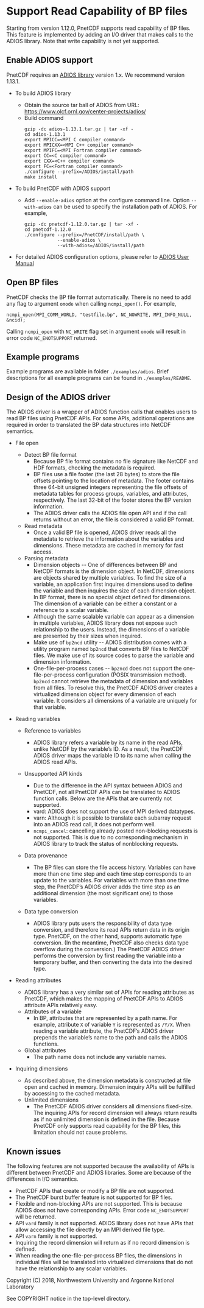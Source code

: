 # Support Read Capability of BP files

Starting from version 1.12.0, PnetCDF supports read capability of BP files. This feature is implemented by adding an I/O driver that makes calls to the ADIOS library. Note that write capability is not yet supported.

## Enable ADIOS support

PnetCDF requires an [ADIOS library](https://www.olcf.ornl.gov/center-projects/adios/) version 1.x. We recommend version 1.13.1.

* To build ADIOS library
  + Obtain the source tar ball of ADIOS from URL: https://www.olcf.ornl.gov/center-projects/adios/
  + Build command
    ```
    gzip -dc adios-1.13.1.tar.gz | tar -xf -
    cd adios-1.13.1
    export MPICC=<MPI C compiler command> 
    export MPICXX=<MPI C++ compiler command> 
    export MPIFC=<MPI Fortran compiler command> 
    export CC=<C compiler command> 
    export CXX=<C++ compiler command> 
    export FC=<Fortran compiler command> 
    ./configure --prefix=/ADIOS/install/path
    make install
    ```
* To build PnetCDF with ADIOS support
  + Add `--enable-adios` option at the configure command line. Option
    `--with-adios` can be used to specify the installation path of ADIOS.
    For example,
    ```
    gzip -dc pnetcdf-1.12.0.tar.gz | tar -xf -
    cd pnetcdf-1.12.0
    ./configure --prefix=/PnetCDF/install/path \
                --enable-adios \
                --with-adios=/ADIOS/install/path
    ```

* For detailed ADIOS configuration options, please refer to [ADIOS User Manual]( https://users.nccs.gov/~pnorbert/ADIOS-UsersManual-1.13.0.pdf)

## Open BP files

PnetCDF checks the BP file format automatically. There is no need to add any flag to argument `omode` when calling `ncmpi_open()`. For example,
```
ncmpi_open(MPI_COMM_WORLD, "testfile.bp", NC_NOWRITE, MPI_INFO_NULL, &ncid);
```
Calling `ncmpi_open` with `NC_WRITE` flag set in argument `omode` will result in error code `NC_ENOTSUPPORT` returned.

## Example programs

Example programs are available in folder `./examples/adios`. Brief descriptions for all example programs can be found in `./examples/README`.


## Design of the ADIOS driver

The ADIOS driver is a wrapper of ADIOS function calls that enables users to read BP files using PnetCDF APIs. For some APIs, additional operations are required in order to translated the BP data structures into NetCDF semantics.

* File open
  + Detect BP file format
    + Because BP file format contains no file signature like NetCDF and HDF formats, checking the metadata is required.
    + BP files use a file footer (the last 28 bytes) to store the file offsets pointing to the location of metadata. 
      The footer contains three 64-bit unsigned integers representing the file offsets of metadata tables for process groups, variables, and attributes, respectively. The last 32-bit of the footer stores the BP version information.
    + The ADIOS driver calls the ADIOS file open API and if the call returns without an error, the file is considered a valid BP format.
  + Read metadata
    + Once a valid BP file is opened, ADIOS driver reads all the metadata to retrieve the information about the variables and dimensions. These metadata are cached in memory for fast access.
  + Parsing metadata
    + Dimension objects -- One of differences between BP and NetCDF formats is the dimension object.
      In NetCDF, dimensions are objects shared by multiple variables. To find the size of a variable, an application first inquires dimensions used to define the variable and then inquires the size of each dimension object.
      In BP format, there is no special object defined for dimensions. The dimension of a variable can be either a constant or a reference to a scalar variable.
    + Although the same scalable variable can appear as a dimension in multiple variables, ADIOS library does not expose such relationship to the users. Instead, the dimensions of a variable are presented by their sizes when inquired.
    + Make use of `bp2ncd` utility -- ADIOS distribution comes with a utility program named `bp2ncd` that converts BP files to NetCDF files. We make use of its source codes to parse the variable and dimension information.
    + One-file-per-process cases -- `bp2ncd` does not support the one-file-per-process configuration (POSIX transmission method). `bp2ncd` cannot retrieve the metadata of dimension and variables from all files. To resolve this, the PnetCDF ADIOS driver creates a virtualized dimension object for every dimension of each variable. It considers all dimensions of a variable are uniquely for that variable.

* Reading variables
  + Reference to variables
    + ADIOS library refers a variable by its name in the read APIs, unlike NetCDF by the variable’s ID. As a result, the PnetCDF ADIOS driver maps the variable ID to its name when calling the ADIOS read APIs.
  + Unsupported API kinds
    + Due to the difference in the API syntax between ADIOS and PnetCDF, not all PnetCDF APIs can be translated to ADIOS function calls. Below are the APIs that are currently not supported.
    + vard: ADIOS does not support the use of MPI derived datatypes.
    + varn: Although it is possible to translate each subarray request into an ADIOS read call, it does not perform well. 
    + `ncmpi_cancel`: cancelling already posted non-blocking requests is not supported. This is due to no corresponding mechanism in ADIOS library to track the status of nonblocking requests.
  + Data provenance
    + The BP files can store the file access history. Variables can have more than one time step and each time step corresponds to an update to the variables. For variables with more than one time step, the PnetCDF’s ADIOS driver adds the time step as an additional dimension (the most significant one) to those variables.
    
  + Data type conversion
    + ADIOS library puts users the responsibility of data type conversion, and therefore its read APIs return data in its origin type. PnetCDF, on the other hand, supports automatic type conversion. (In the meantime, PnetCDF also checks data type overflow during the conversion.) The PnetCDF ADIOS driver performs the conversion by first reading the variable into a temporary buffer, and then converting the data into the desired type.

* Reading attributes
  + ADIOS library has a very similar set of APIs for reading attributes as PnetCDF, which makes the mapping of PnetCDF APIs to ADIOS attribute APIs relatively easy.
  + Attributes of a variable
    + In BP, attributes that are represented by a path name. For example, attribute `X` of variable `Y` is represented as `/Y/X`. When reading a variable attribute, the PnetCDF’s ADIOS driver prepends the variable’s name to the path and calls the ADIOS functions.
  + Global attributes
    + The path name does not include any variable names.

* Inquiring dimensions
  + As described above, the dimension metadata is constructed at file open and cached in memory. Dimension inquiry APIs will be fulfilled by accessing to the cached metadata.
  + Unlimited dimensions
    + The PnetCDF ADIOS driver considers all dimensions fixed-size. The inquiring APIs for record dimension will always return results as if no unlimited dimension is defined in the file. Because PnetCDF only supports read capability for the BP files, this limitation should not cause problems.


## Known issues

The following features are not supported because the availability of APIs is different between PnetCDF and ADIOS libraries. Some are because of the differences in I/O semantics.

* PnetCDF APIs that create or modify a BP file are not supported.
* The PnetCDF burst buffer feature is not supported for BP files.
* Flexible and non-blocking APIs are not supported. This
  is because ADIOS does not have corresponding APIs. Error code
  `NC_ENOTSUPPORT` will be returned.
* API `vard` family is not supported. ADIOS library does not have APIs that allow accessing the file directly by an MPI derived file type. 
* API `varn` family is not supported.
* Inquiring the record dimension will return as if no record dimension is defined.
* When reading the one-file-per-process BP files, the dimensions in individual files will be translated into virtualized dimensions that do not have the relationship to any scalar variables.

Copyright (C) 2018, Northwestern University and Argonne National Laboratory

See COPYRIGHT notice in the top-level directory.
